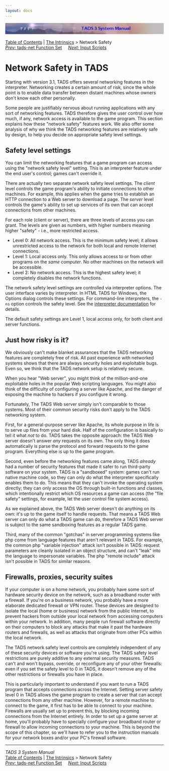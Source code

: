 ```yaml
---
layout: docs
---
```

<div class="topbar">

<img src="topbar.jpg" data-border="0" />

</div>

<div class="nav">

<a href="toc.html" class="nav">Table of Contents</a> \|
<a href="builtins.html" class="nav">The Intrinsics</a> \> Network
Safety  
<span class="navnp"><a href="tadsnet.html" class="nav"><em>Prev:</em> tads-net Function
Set</a>    
<a href="scripts.html" class="nav"><em>Next:</em> Input Scripts</a>    
</span>

</div>



# Network Safety in TADS

Starting with version 3.1, TADS offers several networking features in
the interpreter. Networking creates a certain amount of risk, since the
whole point is to enable data transfer between distant machines whose
owners don't know each other personally.

Some people are justifiably nervous about running applications with any
sort of networking features. TADS therefore gives the user control over
how much, if any, network access is available to the game program. This
section explains how these "network safety" features work. We also offer
some analysis of why we think the TADS networking features are
relatively safe by design, to help you decide on appropriate safety
level settings.

## Safety level settings

You can limit the networking features that a game program can access
using the "network safety level" setting. This is an interpreter feature
under the end user's control; games can't override it.

There are actually two separate network safety level settings. The
*client* level controls the game program's ability to initiate
connections to other machines. For example, this applies when the game
tries to establish an HTTP connection to a Web server to download a
page. The *server* level controls the game's ability to set up services
of its own that can accept connections from other machines.

For each role (client or server), there are three levels of access you
can grant. The levels are given as numbers, with higher numbers meaning
higher "safety" - i.e., more restricted access.

- Level 0: All network access. This is the minimum safety level; it
  allows unrestricted access to the network for both local and remote
  Internet connections.
- Level 1: Local access only. This only allows access to or from other
  programs on the *same computer*. No other machines on the network will
  be accessible.
- Level 2: No network access. This is the highest safety level; it
  completely disables the network functions.

The network safety level settings are controlled via interpreter
options. The user interface varies by interpreter. In HTML TADS for
Windows, the Options dialog controls these settings. For command-line
interpreters, the `-ns` option controls the
safety level. See the [interpreter
documentation](terp.html#network-safety) for details.

The default safety settings are Level 1, local access only, for both
client and server functions.

## Just how risky is it?

We obviously can't make blanket assurances that the TADS networking
features are completely free of risk. All past experience with networked
systems shows that there are always security holes and exploitable bugs.
Even so, we think that the TADS network setup is relatively secure.

When you hear "Web server", you might think of the million-and-one
exploitable holes in the popular Web scripting languages. You might also
think of the difficulty of configuring a server like Apache, and the
danger of exposing the machine to hackers if you configure it wrong.

Fortunately, The TADS Web server simply isn't comparable to those
systems. Most of their common security risks don't apply to the TADS
networking system.

First, for a general-purpose server like Apache, its whole purpose in
life is to serve up files from your hard disk. Half of the configuration
is basically to tell it what *not* to do. TADS takes the opposite
approach: the TADS Web server doesn't answer *any* requests on its own.
The only thing it does automatically is parse the protocol and forward
requests to the game program. Everything else is up to the game program.

Second, even before the networking features came along, TADS *already*
had a number of security features that made it safer to run third-party
software on your system. TADS is a "sandboxed" system: games can't run
native machine code, so they can only do what the interpreter
specifically enables them to do. This means that they can't invoke the
operating system directly; they can only access the OS through built-in
functions and classes, which intentionally restrict which OS resources a
game can access (the "file safety" settings, for example, let the user
control file system access).

As we explained above, the TADS Web server doesn't do anything on its
own: it's up to the game itself to handle requests. That means a TADS
Web server can only do what a TADS game can do, therefore a TADS Web
server is subject to the same sandboxing features as a regular TADS
game.

Third, many of the common "gotchas" in server programming systems like
php come from language features that aren't relevant in TADS. For
example, the common php "variable injection" attack isn't possible in
TADS: request parameters are cleanly isolated in an object structure,
and can't "leak" into the language to impersonate variables. The php
"remote include" attack isn't possible in TADS for similar reasons.

## Firewalls, proxies, security suites

If your computer is on a home network, you probably have some sort of
hardware security device on the network, such as a broadband router with
a firewall. If you're on a business network, you probably have a more
elaborate dedicated firewall or VPN router. These devices are designed
to isolate the local (home or business) network from the public
Internet, to prevent hackers from outside your local network from
accessing computers within your network. In addition, many people run
firewall software directly on their computers to block any attacks that
make it past the hardware routers and firewalls, as well as attacks that
originate from other PCs within the local network.

The TADS network safety level controls are completely independent of any
of these security devices or software you're using. The TADS safety
level restrictions are purely additive to any external security
measures. TADS can't and won't bypass, override, or reconfigure any of
your other firewalls: even if you set the safety level to 0 in TADS, it
doesn't remove any of the other restrictions or firewalls you have in
place.

This is particularly important to understand if you want to run a TADS
program that accepts connections across the Internet. Setting server
safety level 0 in TADS allows the game program to create a server that
can accept connections from any other machine. However, for a remote
machine to connect to the game, it first has to be able to connect to
your machine. Firewalls are usually set up to prevent this, by blocking
incoming connections from the Internet entirely. In order to set up a
game server at home, you'll probably have to specially configure your
broadband router or firewall to allow incoming connections to your
machine. This is beyond the scope of this chapter, so we'll have to
refer you to the instruction manuals for your network boxes and/or your
PC's firewall software.



------------------------------------------------------------------------

<div class="navb">

*TADS 3 System Manual*  
<a href="toc.html" class="nav">Table of Contents</a> \|
<a href="builtins.html" class="nav">The Intrinsics</a> \> Network
Safety  
<span class="navnp"><a href="tadsnet.html" class="nav"><em>Prev:</em> tads-net Function
Set</a>    
<a href="scripts.html" class="nav"><em>Next:</em> Input Scripts</a>    
</span>

</div>
